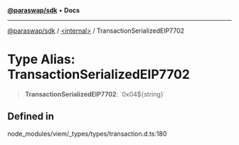 [**@paraswap/sdk**](../../README.md) • **Docs**

***

[@paraswap/sdk](../../globals.md) / [\<internal\>](../README.md) / TransactionSerializedEIP7702

# Type Alias: TransactionSerializedEIP7702

> **TransactionSerializedEIP7702**: \`0x04$\{string\}\`

## Defined in

node\_modules/viem/\_types/types/transaction.d.ts:180
